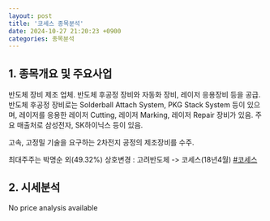 ```yaml
---
layout: post
title: '코세스 종목분석'
date: 2024-10-27 21:20:23 +0900
categories: 종목분석
---
```


## 1. 종목개요 및 주요사업

반도체 장비 제조 업체. 반도체 후공정 장비와 자동화 장비, 레이저 응용장비 등을 공급. 반도체 후공정 장비로는 Solderball Attach System, PKG Stack System 등이 있으며, 레이저를 응용한 레이저 Cutting, 레이저 Marking, 레이저 Repair 장비가 있음. 주요 매출처로 삼성전자, SK하이닉스 등이 있음.

고속, 고정밀 기술을 요구하는 2차전지 공정의 제조장비를 수주. 

최대주주는 박명순 외(49.32%) 상호변경 : 고려반도체 -> 코세스(18년4월)
[#코세스](#)

## 2. 시세분석

No price analysis available
